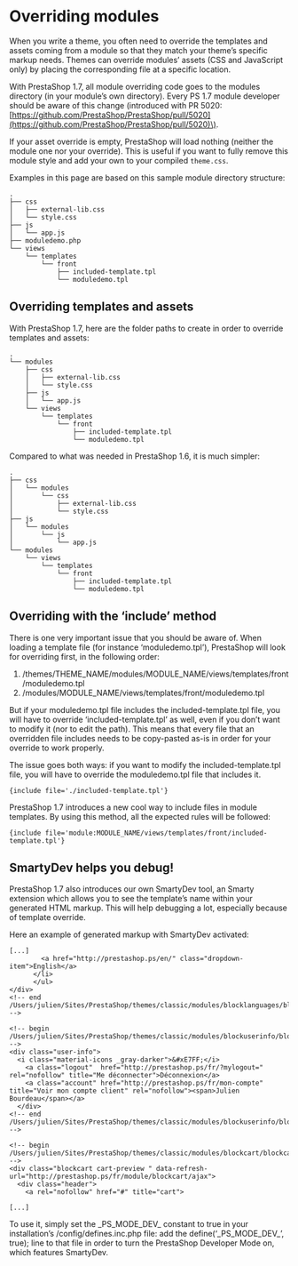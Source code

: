 # Overriding modules

When you write a theme, you often need to override the templates and assets coming from a module so that they match your theme’s specific markup needs. Themes can override modules’ assets \(CSS and JavaScript only\) by placing the corresponding file at a specific location.

With PrestaShop 1.7, all module overriding code goes to the modules directory \(in your module’s own directory\). Every PS 1.7 module developer should be aware of this change \(introduced with PR 5020: [https://github.com/PrestaShop/PrestaShop/pull/5020](https://github.com/PrestaShop/PrestaShop/pull/5020)\).

If your asset override is empty, PrestaShop will load nothing \(neither the module one nor your override\). This is useful if you want to fully remove this module style and add your own to your compiled `theme.css`.

Examples in this page are based on this sample module directory structure:

```text
.
├── css
│   ├── external-lib.css
│   └── style.css
├── js
│   └── app.js
├── moduledemo.php
└── views
    └── templates
        └── front
            ├── included-template.tpl
            └── moduledemo.tpl
```

## Overriding templates and assets <a id="Overridingmodules-Overridingtemplatesandassets"></a>

With PrestaShop 1.7, here are the folder paths to create in order to override templates and assets:

```text
.
└── modules
    ├── css
    │   ├── external-lib.css
    │   └── style.css
    ├── js
    │   └── app.js
    └── views
        └── templates
            └── front
                ├── included-template.tpl
                └── moduledemo.tpl
```

Compared to what was needed in PrestaShop 1.6, it is much simpler:

```text
.
├── css
│   └── modules
│       └── css
│           ├── external-lib.css
│           └── style.css
├── js
│   └── modules
│       └── js
│           └── app.js
└── modules
    └── views
        └── templates
            └── front
                ├── included-template.tpl
                └── moduledemo.tpl
```

## Overriding with the ‘include’ method <a id="Overridingmodules-Overridingwiththe&#x2018;include&#x2019;method"></a>

There is one very important issue that you should be aware of. When loading a template file \(for instance ‘moduledemo.tpl’\), PrestaShop will look for overriding first, in the following order:

1. /themes/THEME\_NAME/modules/MODULE\_NAME/views/templates/front/moduledemo.tpl
2. /modules/MODULE\_NAME/views/templates/front/moduledemo.tpl

But if your moduledemo.tpl file includes the included-template.tpl file, you will have to override ‘included-template.tpl’ as well, even if you don’t want to modify it \(nor to edit the path\). This means that every file that an overridden file includes needs to be copy-pasted as-is in order for your override to work properly.

The issue goes both ways: if you want to modify the included-template.tpl file, you will have to override the moduledemo.tpl file that includes it.

```text
{include file='./included-template.tpl'} 
```

PrestaShop 1.7 introduces a new cool way to include files in module templates. By using this method, all the expected rules will be followed:

```text
{include file='module:MODULE_NAME/views/templates/front/included-template.tpl'}
```

## SmartyDev helps you debug! <a id="Overridingmodules-SmartyDevhelpsyoudebug!"></a>

PrestaShop 1.7 also introduces our own SmartyDev tool, an Smarty extension which allows you to see the template’s name within your generated HTML markup. This will help debugging a lot, especially because of template override.

Here an example of generated markup with SmartyDev activated:

```text
[...]
        <a href="http://prestashop.ps/en/" class="dropdown-item">English</a>
      </li>
      </ul>
</div>
<!-- end /Users/julien/Sites/PrestaShop/themes/classic/modules/blocklanguages/blocklanguages.tpl -->

<!-- begin /Users/julien/Sites/PrestaShop/themes/classic/modules/blockuserinfo/blockuserinfo.tpl -->
<div class="user-info">
  <i class="material-icons _gray-darker">&#xE7FF;</i>
    <a class="logout"  href="http://prestashop.ps/fr/?mylogout=" rel="nofollow" title="Me déconnecter">Déconnexion</a>
    <a class="account" href="http://prestashop.ps/fr/mon-compte" title="Voir mon compte client" rel="nofollow"><span>Julien Bourdeau</span></a>
  </div>
<!-- end /Users/julien/Sites/PrestaShop/themes/classic/modules/blockuserinfo/blockuserinfo.tpl -->

<!-- begin /Users/julien/Sites/PrestaShop/themes/classic/modules/blockcart/blockcart.tpl -->
<div class="blockcart cart-preview " data-refresh-url="http://prestashop.ps/fr/module/blockcart/ajax">
  <div class="header">
    <a rel="nofollow" href="#" title="cart">

[...]
```

To use it, simply set the \_PS\_MODE\_DEV\_ constant to true in your installation’s /config/defines.inc.php file: add the define\(‘\_PS\_MODE\_DEV\_’, true\); line to that file in order to turn the PrestaShop Developer Mode on, which features SmartyDev.

